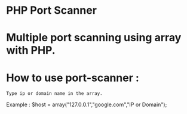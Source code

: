 # PHP Port Scanner
# Multiple port scanning using array with PHP.

# How to use port-scanner : 
    Type ip or domain name in the array.

Example : 
$host = array("127.0.0.1","google.com","IP or Domain");
